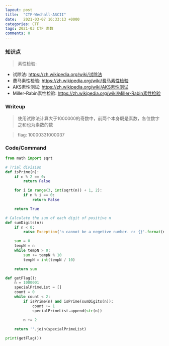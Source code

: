 ```yaml
---
layout: post
title:  "CTF-Wechall-ASCII"
date:   2021-03-07 16:33:13 +0000
categories: CTF
tags: 2021-03 CTF 素数
comments: 0
---
```

### 知识点  
> 素性检验:
- 试除法: <a href="https://zh.wikipedia.org/wiki/%E8%AF%95%E9%99%A4%E6%B3%95" target="view_window">https://zh.wikipedia.org/wiki/试除法</a>
- 费马素性检验: <a href="https://zh.wikipedia.org/wiki/%E8%B4%B9%E9%A9%AC%E7%B4%A0%E6%80%A7%E6%A3%80%E9%AA%8C" target="view_window">https://zh.wikipedia.org/wiki/费马素性检验</a>
- AKS素性测试: <a href="https://zh.wikipedia.org/wiki/AKS%E8%B3%AA%E6%95%B8%E6%B8%AC%E8%A9%A6" target="view_window">https://zh.wikipedia.org/wiki/AKS素性测试</a>
- Miller-Rabin素性检验: <a href="https://zh.wikipedia.org/wiki/%E7%B1%B3%E5%8B%92-%E6%8B%89%E5%AE%BE%E6%A3%80%E9%AA%8C" target="view_window">https://zh.wikipedia.org/wiki/Miller-Rabin素性检验</a>


### Writeup  
> 使用试除法计算大于1000000的奇数中，前两个本身既是素数，各位数字之和也为素数的数

> flag: 10000331000037   

### Code/Command
```python
from math import sqrt

# Trial division
def isPrime(n):
    if n % 2 == 0:
        return False

    for i in range(3, int(sqrt(n)) + 1, 2):
        if n % i == 0:
            return False

    return True

# Calculate the sum of each digit of positive n
def sumDigits(n):
    if n < 0:
        raise Exception('n cannot be a negetive number. n: {}'.format(n))

    sum = 0
    tempN = n
    while tempN > 0:
        sum += tempN % 10
        tempN = int(tempN / 10)

    return sum

def getFlag():
    n = 1000001
    specialPrimeList = []
    count = 0
    while count < 2:
        if isPrime(n) and isPrime(sumDigits(n)):
            count += 1
            specialPrimeList.append(str(n))
        
        n += 2

    return ''.join(specialPrimeList)

print(getFlag())
```